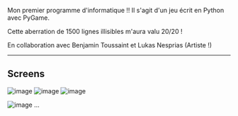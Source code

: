 
Mon premier programme d'informatique !!
Il s'agit d'un jeu écrit en Python avec PyGame.

Cette aberration de 1500 lignes illisibles m'aura valu 20/20 !

En collaboration avec Benjamin Toussaint et Lukas Nesprias (Artiste !)

---
## Screens

![image](https://user-images.githubusercontent.com/91268202/202917140-b68f57b1-ad2b-4d31-9c1a-3c68e8f92c4b.png)
![image](https://user-images.githubusercontent.com/91268202/202917148-fb2a5fc7-44df-4922-b48c-0708f8ccefb0.png)
![image](https://user-images.githubusercontent.com/91268202/202917157-59e75612-d727-48a6-a3dd-01f3c4b8bf7f.png)



![image](https://user-images.githubusercontent.com/91268202/202917161-cac91ed3-23fb-4837-a37a-051ef65e3683.png)
...
